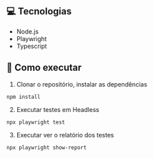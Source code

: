## 💻 Tecnologias

- Node.js
- Playwright
- Typescript

## 🤖 Como executar

1. Clonar o repositório, instalar as dependências

```
npm install
```

2. Executar testes em Headless

```
npx playwright test
```

3. Executar ver o relatório dos testes

```
npx playwright show-report
```
